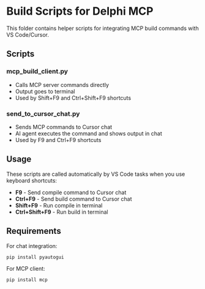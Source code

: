 # Build Scripts for Delphi MCP

This folder contains helper scripts for integrating MCP build commands with VS Code/Cursor.

## Scripts

### mcp_build_client.py
- Calls MCP server commands directly
- Output goes to terminal
- Used by Shift+F9 and Ctrl+Shift+F9 shortcuts

### send_to_cursor_chat.py
- Sends MCP commands to Cursor chat
- AI agent executes the command and shows output in chat
- Used by F9 and Ctrl+F9 shortcuts

## Usage

These scripts are called automatically by VS Code tasks when you use keyboard shortcuts:
- **F9** - Send compile command to Cursor chat
- **Ctrl+F9** - Send build command to Cursor chat
- **Shift+F9** - Run compile in terminal
- **Ctrl+Shift+F9** - Run build in terminal

## Requirements

For chat integration:
```bash
pip install pyautogui
```

For MCP client:
```bash
pip install mcp
```